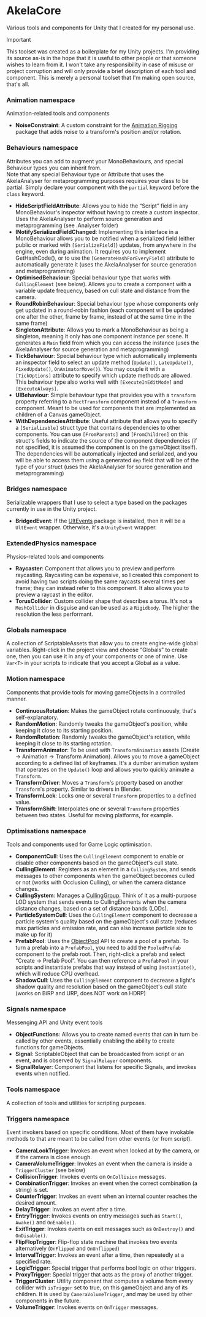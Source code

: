 # AkelaCore

Various tools and components for Unity that I created for my personal use.

> [!IMPORTANT]
> This toolset was created as a boilerplate for my Unity projects. I'm providing its source as-is in the hope that it is useful to other people or that someone wishes to learn from it. I won't take any responsibility in case of misuse or project corruption and will only provide a brief description of each tool and component. This is merely a personal toolset that I'm making open source, that's all.

### Animation namespace

Animation-related tools and components

- **NoiseConstraint**: A custom constraint for the [Animation Rigging](https://docs.unity3d.com/Packages/com.unity.animation.rigging@1.3/manual/index.html) package that adds noise to a transform's position and/or rotation.

### Behaviours namespace

Attributes you can add to augment your MonoBehaviours, and special Behaviour types you can inherit from.  
Note that any special Behaviour type or Attribute that uses the AkelaAnalyser for metaprogramming purposes requires your class to be partial. Simply declare your component with the `partial` keyword before the `class` keyword.

- **HideScriptFieldAttribute**: Allows you to hide the “Script” field in any MonoBehaviour's inspector without having to create a custom inspector. Uses the AkelaAnalyser to perform source generation and metaprogramming (see .Analyser folder)
- **INotifySerializedFieldChanged**: Implementing this interface in a MonoBehaviour allows you to be notified when a serialized field (either public or marked with `[SerializeField]`) updates, from anywhere in the engine, even during animation. It requires you to implement GetHashCode(), or to use the `[GenerateHashForEveryField]` attribute to automatically generate it (uses the AkelaAnalyser for source generation and metaprogramming)
- **OptimisedBehaviour**: Special behaviour type that works with `CullingElement` (see below). Allows you to create a component with a variable update frequency, based on cull state and distance from the camera.
- **RoundRobinBehaviour**: Special behaviour type whose components only get updated in a round-robin fashion (each component will be updated one after the other, frame by frame, instead of at the same time in the same frame)
- **SingletonAttribute**: Allows you to mark a MonoBehaviour as being a singleton, meaning it only has one component instance per scene. It generates a `Main` field from which you can access the instance (uses the AkelaAnalyser for source generation and metaprogramming)
- **TickBehaviour**: Special behaviour type which automatically implements an inspector field to select an update method (`Update()`, `LateUpdate()`, `FixedUpdate()`, `OnAnimatorMove()`). You may couple it with a `[TickOptions]` attribute to specify which update methods are allowed. This behaviour type also works well with `[ExecuteInEditMode]` and `[ExecuteAlways]`.
- **UIBehaviour**: Simple behaviour type that provides you with a `transform` property referring to a `RectTransform` component instead of a `Transform` component. Meant to be used for components that are implemented as children of a Canvas gameObject.
- **WithDependenciesAttribute**: Useful attribute that allows you to specify a `[Serializable]` struct type that contains dependencies to other components. You can use `[FromParents]` and `[FromChildren]` on this struct's fields to indicate the source of the component dependencies (if not specified, it is assumed the component is on the gameObject itself). The dependencies will be automatically injected and serialized, and you will be able to access them using a generated `dep` field that will be of the type of your struct (uses the AkelaAnalyser for source generation and metaprogramming)

### Bridges namespace

Serializable wrappers that I use to select a type based on the packages currently in use in the Unity project.

- **BridgedEvent**: If the [UltEvents](https://kybernetik.com.au/ultevents/) package is installed, then it will be a `UltEvent` wrapper. Otherwise, it's a `UnityEvent` wrapper.

### ExtendedPhysics namespace

Physics-related tools and components

- **Raycaster**: Component that allows you to preview and perform raycasting. Raycasting can be expensive, so I created this component to avoid having two scripts doing the same raycasts several times per frame; they can instead refer to this component. It also allows you to preview a raycast in the editor.
- **TorusCollider**: Custom collider shape that describes a torus. It's not a `MeshCollider` in disguise and can be used as a `Rigidbody`. The higher the resolution the less performant.

### Globals namespace

A collection of ScriptableAssets that allow you to create engine-wide global variables. Right-click in the project view and choose “Globals” to create one, then you can use it in any of your components or one of mine. Use `Var<T>` in your scripts to indicate that you accept a Global as a value.

### Motion namespace

Components that provide tools for moving gameObjects in a controlled manner.

- **ContinuousRotation**: Makes the gameObject rotate continuously, that's self-explanatory.
- **RandomMotion**: Randomly tweaks the gameObject's position, while keeping it close to its starting position.
- **RandomRotation**: Randomly tweaks the gameObject's rotation, while keeping it close to its starting rotation.
- **TransformAnimator**: To be used with `TransformAnimation` assets (Create -> Animation -> Transform Animation). Allows you to move a gameObject according to a defined list of keyframes. It's a dumber animation system that operates on the `Update()` loop and allows you to quickly animate a `Transform`.
- **TransformDriver**: Moves a `Transform`'s property based on another `Transform`'s property. Similar to drivers in Blender.
- **TransformLock**: Locks one or several `Transform` properties to a defined value.
- **TransformShift**: Interpolates one or several `Transform` properties between two states. Useful for moving platforms, for example.

### Optimisations namespace

Tools and components used for Game Logic optimisation.

- **ComponentCull**: Uses the `CullingElement` component to enable or disable other components based on the gameObject's cull state.
- **CullingElement**: Registers as an element in a `CullingSystem`, and sends messages to other components when the gameObject becomes culled or not (works with Occlusion Culling), or when the camera distance changes.
- **CullingSystem**: Manages a [CullingGroup](https://docs.unity3d.com/ScriptReference/CullingGroup.html). Think of it as a multi-purpose LOD system that sends events to CullingElements when the camera distance changes, based on a set of distance bands (LODs).
- **ParticleSystemCull**: Uses the `CullingElement` component to decrease a particle system's quality based on the gameObject's cull state (reduces max particles and emission rate, and can also increase particle size to make up for it)
- **PrefabPool**: Uses the [ObjectPool](https://docs.unity3d.com/2021.3/Documentation/ScriptReference/Pool.ObjectPool_1.html) API to create a pool of a prefab. To turn a prefab into a `PrefabPool`, you need to add the `PooledPrefab` component to the prefab root. Then, right-click a prefab and select “Create -> Prefab Pool”. You can then reference a `PrefabPool` in your scripts and instantiate prefabs that way instead of using `Instantiate()`, which will reduce CPU overhead.
- **ShadowCull**: Uses the `CullingElement` component to decrease a light's shadow quality and resolution based on the gameObject's cull state (works on BiRP and URP, does NOT work on HDRP)

### Signals namespace

Messenging API and Unity event tools

- **ObjectFunctions**: Allows you to create named events that can in turn be called by other events, essentially enabling the ability to create functions for gameObjects.
- **Signal**: ScriptableObject that can be broadcasted from script or an event, and is observed by `SignalRelayer` components.
- **SignalRelayer**: Component that listens for specific Signals, and invokes events when notified.

### Tools namespace

A collection of tools and utilities for scripting purposes.

### Triggers namespace

Event invokers based on specific conditions. Most of them have invokable methods to that are meant to be called from other events (or from script).

- **CameraLookTrigger**: Invokes an event when looked at by the camera, or if the camera is close enough.
- **CameraVolumeTrigger**: Invokes an event when the camera is inside a `TriggerCluster` (see below)
- **CollisionTrigger**: Invokes events on `OnCollision` messages.
- **CombinationTrigger**: Invokes an event when the correct combination (a string) is set.
- **CounterTrigger**: Invokes an event when an internal counter reaches the desired amount.
- **DelayTrigger**: Invokes an event after a time.
- **EntryTrigger**: Invokes events on entry messages such as `Start()`, `Awake()` and `OnEnable()`.
- **ExitTrigger**: Invokes events on exit messages such as `OnDestroy()` and `OnDisable()`.
- **FlipFlopTrigger**: Flip-flop state machine that invokes two events alternatively (`OnFlipped` and `OnUnflipped`)
- **IntervalTrigger**: Invokes an event after a time, then repeatedly at a specified rate.
- **LogicTrigger**: Special trigger that performs bool logic on other triggers.
- **ProxyTrigger**: Special trigger that acts as the proxy of another trigger.
- **TriggerCluster**: Utility component that computes a volume from every collider with `isTrigger` set to true, on this gameObject and any of its children. It is used by `CameraVolumeTrigger`, and may be used by other components in the future.
- **VolumeTrigger**: Invokes events on `OnTrigger` messages.